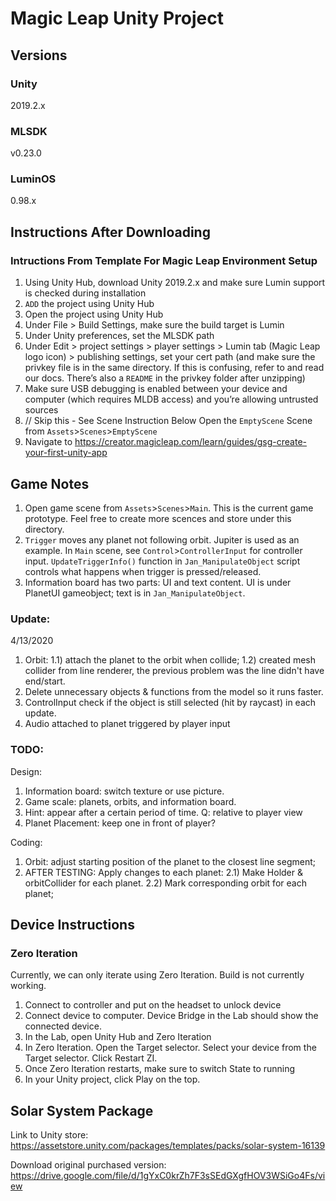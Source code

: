 # Magic Leap Unity Project 

## Versions

### Unity

2019.2.x

### MLSDK

v0.23.0

### LuminOS

0.98.x

## Instructions After Downloading
### Intructions From Template For Magic Leap Environment Setup
1) Using Unity Hub, download Unity 2019.2.x and make sure Lumin support is checked during installation
2) `ADD` the project using Unity Hub
3) Open the project using Unity Hub
4) Under File > Build Settings, make sure the build target is Lumin
5) Under Unity preferences, set the MLSDK path
6) Under Edit > project settings > player settings > Lumin tab (Magic Leap logo icon) > publishing settings, set your cert path (and make sure the privkey file is in the same directory. If this is confusing, refer to and read our docs. There’s also a `README` in the privkey folder after unzipping)
7) Make sure USB debugging is enabled between your device and computer (which requires MLDB access) and you’re allowing untrusted sources
8) // Skip this - See Scene Instruction Below Open the `EmptyScene` Scene from `Assets`>`Scenes`>`EmptyScene`
9) Navigate to https://creator.magicleap.com/learn/guides/gsg-create-your-first-unity-app

## Game Notes
1) Open game scene from `Assets`>`Scenes`>`Main`. This is the current game prototype. Feel free to create more scences and store under this directory.
2) `Trigger` moves any planet not following orbit. Jupiter is used as an example. In `Main` scene, see `Control`>`ControllerInput` for controller input. `UpdateTriggerInfo()` function in `Jan_ManipulateObject` script controls what happens when trigger is pressed/released.
3) Information board has two parts: UI and text content. UI is under PlanetUI gameobject; text is in `Jan_ManipulateObject`.

### Update:
4/13/2020
1) Orbit: 
1.1) attach the planet to the orbit when collide;
1.2) created mesh collider from line renderer, the previous problem was the line didn't have end/start.
2) Delete unnecessary objects & functions from the model so it runs faster.
3) ControlInput check if the object is still selected (hit by raycast) in each update.
4) Audio attached to planet triggered by player input


### TODO:
Design:
1) Information board: switch texture or use picture.
2) Game scale: planets, orbits, and information board.
3) Hint: appear after a certain period of time. Q: relative to player view
4) Planet Placement: keep one in front of player? 

Coding:
1) Orbit: adjust starting position of the planet to the closest line segment;
2) AFTER TESTING: Apply changes to each planet: 
2.1) Make Holder & orbitCollider for each planet.
2.2) Mark corresponding orbit for each planet;

## Device Instructions

### Zero Iteration
Currently, we can only iterate using Zero Iteration. Build is not currently working.

1) Connect to controller and put on the headset to unlock device
2) Connect device to computer. Device Bridge in the Lab should show the connected device.
3) In the Lab, open Unity Hub and Zero Iteration
4) In Zero Iteration. Open the Target selector. Select your device from the Target selector. Click Restart ZI.
5) Once Zero Iteration restarts, make sure to switch State to running
6) In your Unity project, click Play on the top.

## Solar System Package
Link to Unity store: https://assetstore.unity.com/packages/templates/packs/solar-system-16139

Download original purchased version: https://drive.google.com/file/d/1gYxC0krZh7F3sSEdGXgfHOV3WSiGo4Fs/view
